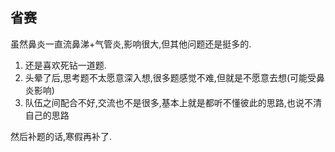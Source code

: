 ## 省赛
虽然鼻炎一直流鼻涕+气管炎,影响很大,但其他问题还是挺多的.
1. 还是喜欢死钻一道题.
2. 头晕了后,思考题不太愿意深入想,很多题感觉不难,但就是不愿意去想(可能受鼻炎影响)
3. 队伍之间配合不好,交流也不是很多,基本上就是都听不懂彼此的思路,也说不清自己的思路

然后补题的话,寒假再补了.
